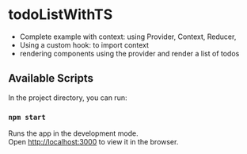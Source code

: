 # todoListWithTS
- Complete example with context: using Provider, Context, Reducer,
- Using a custom hook: to import context
- rendering components using the provider and render a list of todos

## Available Scripts

In the project directory, you can run:

### `npm start`

Runs the app in the development mode.\
Open [http://localhost:3000](http://localhost:3000) to view it in the browser.

